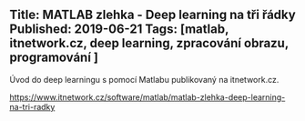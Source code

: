 Title: MATLAB zlehka - Deep learning na tři řádky
Published: 2019-06-21
Tags: [matlab, itnetwork.cz, deep learning, zpracování obrazu, programování ]
---

Úvod do deep learningu s pomocí Matlabu publikovaný na itnetwork.cz.

https://www.itnetwork.cz/software/matlab/matlab-zlehka-deep-learning-na-tri-radky